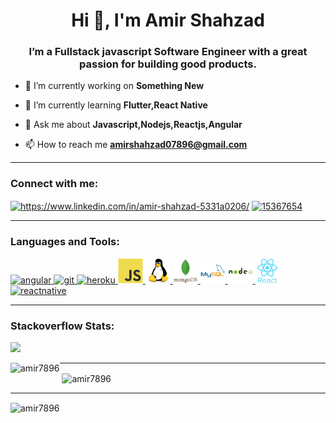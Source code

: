 <h1 align="center">Hi 👋, I'm Amir Shahzad</h1>
<h3 align="center">I’m a Fullstack javascript Software Engineer with a great passion for building good products.</h3>

- 🔭 I’m currently working on **Something New**

- 🌱 I’m currently learning **Flutter,React Native**

- 💬 Ask me about **Javascript,Nodejs,Reactjs,Angular**

- 📫 How to reach me **amirshahzad07896@gmail.com**
 <hr/>
<h3 align="left">Connect with me:</h3>
<p align="left">
<a href="https://linkedin.com/in/https://www.linkedin.com/in/amir-shahzad-5331a0206/" target="blank"><img align="center" src="https://raw.githubusercontent.com/rahuldkjain/github-profile-readme-generator/master/src/images/icons/Social/linked-in-alt.svg" alt="https://www.linkedin.com/in/amir-shahzad-5331a0206/" height="30" width="40" /></a>
<a href="https://stackoverflow.com/users/15367654" target="blank"><img align="center" src="https://raw.githubusercontent.com/rahuldkjain/github-profile-readme-generator/master/src/images/icons/Social/stack-overflow.svg" alt="15367654" height="30" width="40" /></a>
</p>
<hr />
<h3 align="left">Languages and Tools:</h3>
<p align="left"> <a href="https://angular.io" target="_blank" rel="noreferrer"> <img src="https://angular.io/assets/images/logos/angular/angular.svg" alt="angular" width="40" height="40"/> </a> <a href="https://git-scm.com/" target="_blank" rel="noreferrer"> <img src="https://www.vectorlogo.zone/logos/git-scm/git-scm-icon.svg" alt="git" width="40" height="40"/> </a> <a href="https://heroku.com" target="_blank" rel="noreferrer"> <img src="https://www.vectorlogo.zone/logos/heroku/heroku-icon.svg" alt="heroku" width="40" height="40"/> </a> <a href="https://developer.mozilla.org/en-US/docs/Web/JavaScript" target="_blank" rel="noreferrer"> <img src="https://raw.githubusercontent.com/devicons/devicon/master/icons/javascript/javascript-original.svg" alt="javascript" width="40" height="40"/> </a> <a href="https://www.linux.org/" target="_blank" rel="noreferrer"> <img src="https://raw.githubusercontent.com/devicons/devicon/master/icons/linux/linux-original.svg" alt="linux" width="40" height="40"/> </a> <a href="https://www.mongodb.com/" target="_blank" rel="noreferrer"> <img src="https://raw.githubusercontent.com/devicons/devicon/master/icons/mongodb/mongodb-original-wordmark.svg" alt="mongodb" width="40" height="40"/> </a> <a href="https://www.mysql.com/" target="_blank" rel="noreferrer"> <img src="https://raw.githubusercontent.com/devicons/devicon/master/icons/mysql/mysql-original-wordmark.svg" alt="mysql" width="40" height="40"/> </a> <a href="https://nodejs.org" target="_blank" rel="noreferrer"> <img src="https://raw.githubusercontent.com/devicons/devicon/master/icons/nodejs/nodejs-original-wordmark.svg" alt="nodejs" width="40" height="40"/> </a> <a href="https://reactjs.org/" target="_blank" rel="noreferrer"> <img src="https://raw.githubusercontent.com/devicons/devicon/master/icons/react/react-original-wordmark.svg" alt="react" width="40" height="40"/> </a> <a href="https://reactnative.dev/" target="_blank" rel="noreferrer"> <img src="https://reactnative.dev/img/header_logo.svg" alt="reactnative" width="40" height="40"/> </a> </p>
<hr />
<h3 align="left">Stackoverflow Stats:</h3>
<a href="https://so-stats-kurt-liao.vercel.app/api?user=15367654&hide=title,logo">
  <img
    height="200"
    src="https://so-stats-kurt-liao.vercel.app/api?user=15367654&hide=title,logo"
  />
</a>
<p><img align="left" src="https://github-readme-stats.vercel.app/api/top-langs?username=amir7896&show_icons=true&locale=en&layout=compact" alt="amir7896" /></p>
<hr />
<p>&nbsp;<img align="center" src="https://github-readme-stats.vercel.app/api?username=amir7896&show_icons=true&locale=en" alt="amir7896" /></p>
<hr/ >
<p><img align="center" src="https://github-readme-streak-stats.herokuapp.com/?user=amir7896&" alt="amir7896" /></p>


